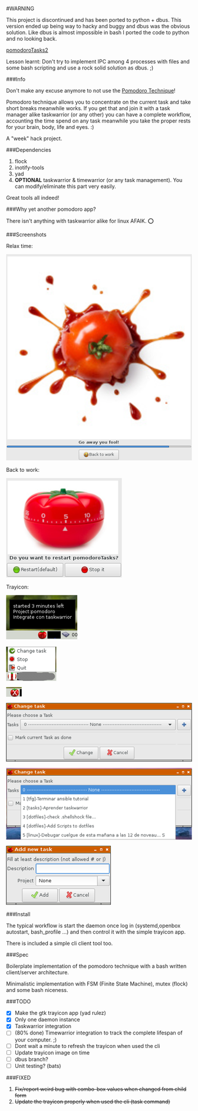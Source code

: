 #WARNING

This project is discontinued and has been ported to python + dbus. 
This version ended up being way to hacky and buggy and dbus was the obvious solution.
Like dbus is almost impossible in bash I ported the code to python and no looking back.

[pomodoroTasks2](https://github.com/liloman/pomodoroTasks2)

Lesson learnt: Don't try to implement IPC among 4 processes with files and some bash scripting and use a rock solid solution as dbus. ;)

###Info

Don't make any excuse anymore to not use the [Pomodoro Technique](https://en.wikipedia.org/wiki/Pomodoro_Technique)!

Pomodoro technique allows you to concentrate on the current task and take short breaks meanwhile works.
If you get that and join it with a task manager alike taskwarrior (or any other) you can have a complete workflow, accounting the time spend on any task meanwhile you take the proper rests for your brain, body, life and eyes. :)

A "week" hack project.


###Dependencies

1. flock
2. inotify-tools 
3. yad 
4. **OPTIONAL** taskwarrior & timewarrior (or any task management). You can modify/eliminate this part very easily. 

Great tools all indeed!

###Why yet another pomodoro app?

There isn't anything with taskwarrior alike for linux AFAIK.  :o:

###Screenshots

Relax time:

![25 minutes passed](images/screenshots/timer1.png "25 minutes passed")

Back to work:

![Back to work?](images/screenshots/timer2.png "Back to work?")

Trayicon:


![Started with tooltip](images/screenshots/started.png "Started with tooltip")

![Paused with menu](images/screenshots/paused.png "Paused with menu")

![Stopped](images/screenshots/stopped.png "Stopped")


![Change Task](images/screenshots/changeTask.png "Change task")

![Change Task 2](images/screenshots/changeTask2.png "Change task 2")

![Add new Task](images/screenshots/addTask.png "Add new Task")


###Install 

The typical workflow is start the daemon once log in (systemd,openbox autostart, bash_profile ...) and 
then control it with the simple trayicon app.

There is included a simple cli client tool too.

###Spec

Boilerplate implementation of the pomodoro technique with a bash written client/server architecture.

Minimalistic implementation with FSM (Finite State Machine), mutex (flock) and some bash niceness.


###TODO

- [x] Make the gtk trayicon app (yad rulez)
- [x] Only one daemon instance
- [x] Taskwarrior integration 
- [ ] \(80% done\) Timewarrior integration to track the complete lifespan of your computer. ;)
- [ ] Dont wait a minute to refresh the trayicon when used the cli
- [ ] Update trayicon image on time
- [ ] dbus branch?
- [ ] Unit testing? (bats)

###FIXED

1. ~~Fix/report weird bug with combo-box values when changed from child form~~
2. ~~Update the trayicon properly when used the cli (task command)~~
